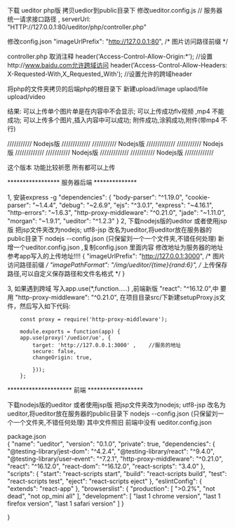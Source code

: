 下载 ueditor php版
拷贝uedior到public目录下
修改ueditor.config.js 
     // 服务器统一请求接口路径
        , serverUrl: "HTTP://127.0.0.1:80/ueditor/php/controller.php"   


修改config.json
    "imageUrlPrefix": "http://127.0.0.1:80", /* 图片访问路径前缀 */
       
controller.php 取消注释
    header('Access-Control-Allow-Origin:*'); //设置http://www.baidu.com允许跨域访问
    header('Access-Control-Allow-Headers: X-Requested-With,X_Requested_With'); //设置允许的跨域header
 
 将php的文件夹拷贝的后端php的根目录下
  新建upload/image   uplaod/file  upload/video


 结果:
    可以上传单个图片单是在内容中不会显示;
    可以上传成功flv视频 ,mp4 不能成功;
    可以上传多个图片,插入内容中可以成功;
    附件成功,涂鸦成功,附件(带mp4 不行)  





///////////   Nodejs版     /////////////
///////////   Nodejs版     /////////////
///////////   Nodejs版     /////////////
///////////   Nodejs版     /////////////
///////////   Nodejs版     /////////////

这个版本 功能比较祈愿 所有都可以上传
    
*****************    服务器后端  **************

1, 安装express -g 
            "dependencies": {
            "body-parser": "^1.19.0",
            "cookie-parser": "~1.4.4",
            "debug": "~2.6.9",
            "ejs": "^3.0.1",
            "express": "~4.16.1",
            "http-errors": "~1.6.3",
            "http-proxy-middleware": "^0.21.0",
            "jade": "~1.11.0",
            "morgan": "~1.9.1",
            "ueditor": "^1.2.3"
        }
 2, 下载nodejs版的ueditor  或者使用jsp版   把jsp文件夹改为nodejs;  utf8-jsp 改名为ueditor,将ueditor放在服务器的public目录下 
        nodejs 
            --config.json   (只保留刘一个一个文件夹,不错任何处理)
        新增一个ueditor.config.json ,复制config.json 里面内容
        修改地址为服务器的地址 参考app写入的上传地址!!!!
        {
             "imageUrlPrefix": "http://127.0.0.1:3000",   /* 图片访问路径前缀 */
             "imagePathFormat": "/img/ueditor/{time}{rand:6}",  /* 上传保存路径,可以自定义保存路径和文件名格式 */
        }

3, 如果遇到跨域 写入app.use(*,function.....) ,前端新版  "react": "^16.12.0",中 要用 "http-proxy-middleware": "^0.21.0", 
        在项目目录src/下新建setupProxy.js文件，然后写入如下代码:

        const proxy = require('http-proxy-middleware');

        module.exports = function(app) {
        app.use(proxy('/uedior/ue', { 
            target: 'http://127.0.0.1:3000' ,    //服务的地址
            secure: false,
            changeOrigin: true,
            
            }));
        };
        
*********************  前端 ******************


下载nodejs版的ueditor  或者使用jsp版   把jsp文件夹改为nodejs;  utf8-jsp 改名为ueditor,将ueditor放在服务器的public目录下 
        nodejs 
            --config.json   (只保留刘一个一个文件夹,不错任何处理)
        其中文件照旧
 前端中没有 ueditor.config.json


 package.json           
{
  "name": "ueditor",
  "version": "0.1.0",
  "private": true,
  "dependencies": {
    "@testing-library/jest-dom": "^4.2.4",
    "@testing-library/react": "^9.4.0",
    "@testing-library/user-event": "^7.2.1",
    "http-proxy-middleware": "^0.21.0",
    "react": "^16.12.0",
    "react-dom": "^16.12.0",
    "react-scripts": "3.4.0"
  },
  "scripts": {
    "start": "react-scripts start",
    "build": "react-scripts build",
    "test": "react-scripts test",
    "eject": "react-scripts eject"
  },
  "eslintConfig": {
    "extends": "react-app"
  },
  "browserslist": {
    "production": [
      ">0.2%",
      "not dead",
      "not op_mini all"
    ],
    "development": [
      "last 1 chrome version",
      "last 1 firefox version",
      "last 1 safari version"
    ]
  } 
 
}

